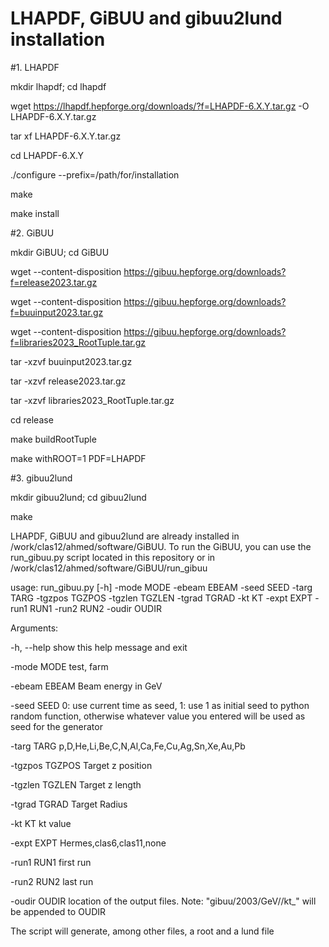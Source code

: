 # LHAPDF, GiBUU and gibuu2lund installation

#1. LHAPDF

mkdir lhapdf; cd lhapdf

wget https://lhapdf.hepforge.org/downloads/?f=LHAPDF-6.X.Y.tar.gz -O LHAPDF-6.X.Y.tar.gz

tar xf LHAPDF-6.X.Y.tar.gz

cd LHAPDF-6.X.Y

./configure --prefix=/path/for/installation

make

make install

#2. GiBUU

mkdir GiBUU; cd GiBUU

wget --content-disposition https://gibuu.hepforge.org/downloads?f=release2023.tar.gz

wget --content-disposition https://gibuu.hepforge.org/downloads?f=buuinput2023.tar.gz

wget --content-disposition https://gibuu.hepforge.org/downloads?f=libraries2023_RootTuple.tar.gz

tar -xzvf buuinput2023.tar.gz

tar -xzvf release2023.tar.gz

tar -xzvf libraries2023_RootTuple.tar.gz

cd release

make buildRootTuple

make withROOT=1 PDF=LHAPDF

#3. gibuu2lund

mkdir gibuu2lund; cd gibuu2lund

make

LHAPDF, GiBUU and gibuu2lund are already installed in /work/clas12/ahmed/software/GiBUU. To run the GiBUU, you can use the run_gibuu.py script located in this repository or in /work/clas12/ahmed/software/GiBUU/run_gibuu

usage: run_gibuu.py [-h] -mode MODE -ebeam EBEAM -seed SEED -targ TARG -tgzpos TGZPOS -tgzlen TGZLEN -tgrad TGRAD -kt KT -expt EXPT -run1
                    RUN1 -run2 RUN2 -oudir OUDIR

Arguments:

  -h, --help      show this help message and exit

  -mode MODE      test, farm
  
  -ebeam EBEAM    Beam energy in GeV
  
  -seed SEED      0: use current time as seed, 1: use 1 as initial seed to python random function, otherwise whatever value you entered will be used as seed for the generator

  -targ TARG      p,D,He,Li,Be,C,N,Al,Ca,Fe,Cu,Ag,Sn,Xe,Au,Pb
  
  -tgzpos TGZPOS  Target z position
  
  -tgzlen TGZLEN  Target z length
  
  -tgrad TGRAD    Target Radius
  
  -kt KT          kt value
  
  -expt EXPT      Hermes,clas6,clas11,none
  
  -run1 RUN1      first run
  
  -run2 RUN2      last run
  
  -oudir OUDIR    location of the output files. Note: "gibuu/2003/<eBeam>GeV/<targ>/kt_<kt>" will be appended to OUDIR

  The script will generate, among other files, a root and a lund file
